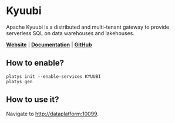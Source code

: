 # Kyuubi

Apache Kyuubi is a distributed and multi-tenant gateway to provide serverless SQL on data warehouses and lakehouses. 

**[Website](https://kyuubi.apache.org/)** | **[Documentation](https://kyuubi.readthedocs.io)** | **[GitHub](https://github.com/apache/kyuubi)**

## How to enable?

```
platys init --enable-services KYUUBI
platys gen
```

## How to use it?

Navigate to <http://dataplatform:10099>.
